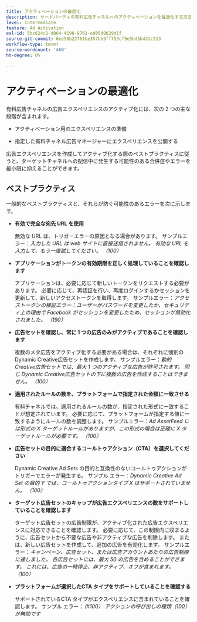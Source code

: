 ```yaml
---
title: アクティベーションの最適化
description: サードパーティの有料広告チャネルへのアクティベーションを最適化する方法について説明します。
level: Intermediate
feature: Ad Activation
exl-id: 5bc624c2-d064-4190-8761-ed05d0629d1f
source-git-commit: 6ee58b22761be357bb9ff753cf9e5bd5b431c513
workflow-type: tm+mt
source-wordcount: '460'
ht-degree: 0%

---
```


# アクティベーションの最適化

有料広告チャネルの広告エクスペリエンスのアクティブ化には、次の 2 つの主な段階が含まれます。

* アクティベーション用のエクスペリエンスの準備

* 指定した有料チャネル広告マネージャーにエクスペリエンスを公開する

広告エクスペリエンスを作成してアクティブ化する際のベストプラクティスに従うと、ターゲットチャネルへの配信中に発生する可能性のある合併症やエラーを最小限に抑えることができます。

## ベストプラクティス

一般的なベストプラクティスと、それらが防ぐ可能性のあるエラーを次に示します。

* **有効で完全な宛先 URL を使用**

  無効な URL は、トリガーエラーの原因となる場合があります。 サンプルエラー：_入力した URL は web サイトに直接送信されません。 有効な URL を入力して、もう一度試してください。 （100）_

* **アプリケーションがトークンの有効期限を正しく処理していることを確認します**

  アプリケーションは、必要に応じて新しいトークンをリクエストする必要があります。 必要に応じて、再認証を行い、再度ログインするかセッションを更新して、新しいアクセストークンを取得します。 サンプルエラー：_アクセストークンの検証エラー：ユーザーがパスワードを変更したか、セキュリティ上の理由で Facebook がセッションを変更したため、セッションが無効化されました。 （190）_

* **広告セットを確認し、常に 1 つの広告のみがアクティブであることを確認します**

  複数のメタ広告をアクティブ化する必要がある場合は、それぞれに個別の Dynamic Creative広告セットを作成します。 サンプルエラー：_動的Creative広告セットでは、最大 1 つのアクティブな広告が許可されます。 同じ Dynamic Creative広告セットの下に複数の広告を作成することはできません。 （100）_

* **適用されたルールの数を、プラットフォームで指定された金額に一致させる**

  有料チャネルでは、適用されるルールの数が、指定された形式に一致することが想定されています。  必要に応じて、プラットフォームが指定する値に一致するようにルールの数を調整します。 サンプルエラー：_Ad AssetFeed には形式の X ターゲットルールがありますが、この形式の場合は正確に X ターゲットルールが必要です。 （100）_

* **広告セットの目的に適合するコールトゥアクション（CTA）を選択してください**

  Dynamic Creative Ad Sets の目的と互換性のないコールトゥアクションがトリガーでエラーが発生する。 サンプル エラー：_Dynamic Creative Ad Set の目的 Y では、コールトゥアクションタイプ X はサポートされていません。 （100）_

* **ターゲット広告セットのキャップが広告エクスペリエンスの数をサポートしていることを確認します**

  ターゲット広告セットの広告制限が、アクティブ化された広告エクスペリエンスに対応できることを確認します。 必要に応じて、この制限内に収まるように、広告セットから不要な広告や非アクティブな広告を削除します。 または、新しい広告セットを作成して、追加の広告を有効化します。 サンプルエラー：_キャンペーン、広告セット、または広告アカウントあたりの広告制限に達しました。 各広告セットには、最大 50 の広告を含めることができます。 これには、広告の一時停止、非アクティブ、オフが含まれます。 （100）_

* **プラットフォームが選択したCTA タイプをサポートしていることを確認する**

  サポートされているCTA タイプがエクスペリエンスに含まれていることを確認します。 サンプル エラー：_（#100） アクションの呼び出しの種類（100）が無効です_
